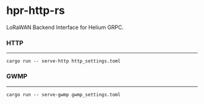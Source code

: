 # hpr-http-rs
LoRaWAN Backend Interface for Helium GRPC.


### HTTP
---
```
cargo run -- serve-http http_settings.toml
```


### GWMP 
---
```
cargo run -- serve-gwmp gwmp_settings.toml
```